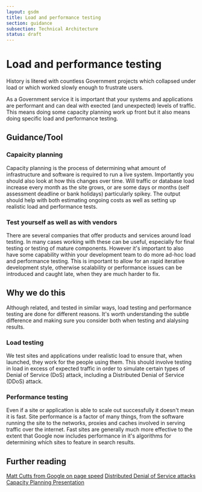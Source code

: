 ```yaml
---
layout: gsdm
title: Load and performance testing
section: guidance
subsection: Technical Architecture
status: draft
---
```

    
# Load and performance testing

History is litered with countless Government projects which collapsed under
load or which worked slowly enough to frustrate users.

As a Government service it is important that your systems and applications are
performant and can deal with exected (and unexpected) levels of traffic. This
means doing some capacity planning work up front but it also means doing
specific load and performance testing. 

## Guidance/Tool

### Capaicity planning

Capacity planning is the process of determining what amount of
infrastructure and software is required to run a live system.
Importantly you should also look at how this changes over time. Will
traffic or database load increase every month as the site grows, or are
some days or months (self assessment deadline or bank holidays)
particularly spikey. The output should help with both estimating ongoing
costs as well as setting up realistic load and performance tests.

### Test yourself as well as with vendors

There are several companies that offer products and services around load
testing. In many cases working with these can be useful, especially for
final testing or testing of mature components. However it's important to
also have some capability within your development team to do more ad-hoc
load and performance testing. This is important to allow for an
rapid iterative development style, otherwise scalability or performance
issues can be introduced and caught late, when they are much harder to
fix.

## Why we do this

Although related, and tested in similar ways, load testing and
performance testing are done for different reasons. It's worth
understanding the subtle difference and making sure you consider both
when testing and alalysing results.

### Load testing

We test sites and applications under realistic load to ensure that, when
launched, they work for the people using them. This should involve
testing in load in excess of expected traffic in order to simulate
certain types of Denial of Service (DoS) attack, including a Distributed
Denial of Service (DDoS) attack.

### Performance testing

Even if a site or application is able to scale out successfully it
doesn't mean it is fast. Site performance is a factor of many things,
from the software running the site to the networks, proxies and caches
involved in serving traffic over the internet. Fast sites are generally
much more effective to the extent that Google now includes performance
in it's algorithms for determining which sites to feature in search
results.

## Further reading

[Matt Cutts from Google on page speed](http://www.mattcutts.com/blog/site-speed/)
[Distributed Denial of Service attacks](http://en.wikipedia.org/wiki/Denial-of-service_attack)
[Capacity Planning Presentation](http://www.slideshare.net/jallspaw/velocity2008-capacity-management1-484676)
